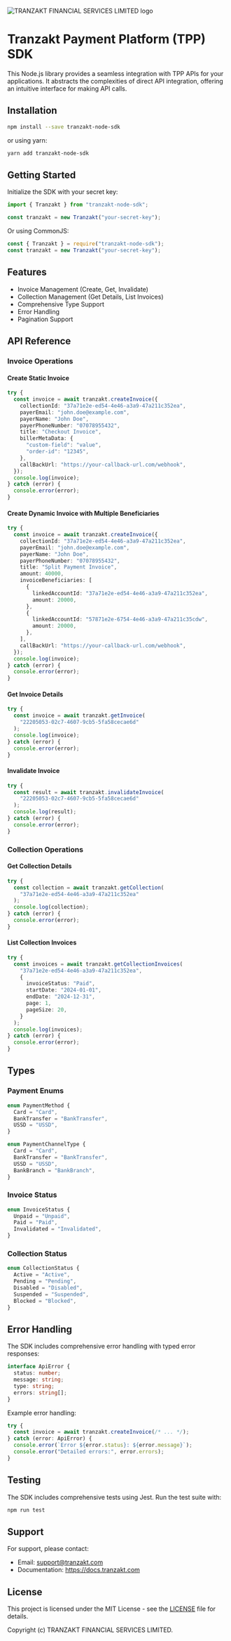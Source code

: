 ![TRANZAKT FINANCIAL SERVICES LIMITED logo](https://tranzakt.s3.eu-west-1.amazonaws.com/app-images/logo-small.png "TRANZAKT FINANCIAL SERVICES LIMITED")

# Tranzakt Payment Platform (TPP) SDK

This Node.js library provides a seamless integration with TPP APIs for your applications. It abstracts the complexities of direct API integration, offering an intuitive interface for making API calls.

## Installation

```bash
npm install --save tranzakt-node-sdk
```

or using yarn:

```bash
yarn add tranzakt-node-sdk
```

## Getting Started

Initialize the SDK with your secret key:

```typescript
import { Tranzakt } from "tranzakt-node-sdk";

const tranzakt = new Tranzakt("your-secret-key");
```

Or using CommonJS:

```javascript
const { Tranzakt } = require("tranzakt-node-sdk");
const tranzakt = new Tranzakt("your-secret-key");
```

## Features

- Invoice Management (Create, Get, Invalidate)
- Collection Management (Get Details, List Invoices)
- Comprehensive Type Support
- Error Handling
- Pagination Support

## API Reference

### Invoice Operations

#### Create Static Invoice

```typescript
try {
  const invoice = await tranzakt.createInvoice({
    collectionId: "37a71e2e-ed54-4e46-a3a9-47a211c352ea",
    payerEmail: "john.doe@example.com",
    payerName: "John Doe",
    payerPhoneNumber: "07078955432",
    title: "Checkout Invoice",
    billerMetaData: {
      "custom-field": "value",
      "order-id": "12345",
    },
    callBackUrl: "https://your-callback-url.com/webhook",
  });
  console.log(invoice);
} catch (error) {
  console.error(error);
}
```

#### Create Dynamic Invoice with Multiple Beneficiaries

```typescript
try {
  const invoice = await tranzakt.createInvoice({
    collectionId: "37a71e2e-ed54-4e46-a3a9-47a211c352ea",
    payerEmail: "john.doe@example.com",
    payerName: "John Doe",
    payerPhoneNumber: "07078955432",
    title: "Split Payment Invoice",
    amount: 40000,
    invoiceBeneficiaries: [
      {
        linkedAccountId: "37a71e2e-ed54-4e46-a3a9-47a211c352ea",
        amount: 20000,
      },
      {
        linkedAccountId: "57871e2e-6754-4e46-a3a9-47a211c35cdw",
        amount: 20000,
      },
    ],
    callBackUrl: "https://your-callback-url.com/webhook",
  });
  console.log(invoice);
} catch (error) {
  console.error(error);
}
```

#### Get Invoice Details

```typescript
try {
  const invoice = await tranzakt.getInvoice(
    "22205053-02c7-4607-9cb5-5fa58cecae6d"
  );
  console.log(invoice);
} catch (error) {
  console.error(error);
}
```

#### Invalidate Invoice

```typescript
try {
  const result = await tranzakt.invalidateInvoice(
    "22205053-02c7-4607-9cb5-5fa58cecae6d"
  );
  console.log(result);
} catch (error) {
  console.error(error);
}
```

### Collection Operations

#### Get Collection Details

```typescript
try {
  const collection = await tranzakt.getCollection(
    "37a71e2e-ed54-4e46-a3a9-47a211c352ea"
  );
  console.log(collection);
} catch (error) {
  console.error(error);
}
```

#### List Collection Invoices

```typescript
try {
  const invoices = await tranzakt.getCollectionInvoices(
    "37a71e2e-ed54-4e46-a3a9-47a211c352ea",
    {
      invoiceStatus: "Paid",
      startDate: "2024-01-01",
      endDate: "2024-12-31",
      page: 1,
      pageSize: 20,
    }
  );
  console.log(invoices);
} catch (error) {
  console.error(error);
}
```

## Types

### Payment Enums

```typescript
enum PaymentMethod {
  Card = "Card",
  BankTransfer = "BankTransfer",
  USSD = "USSD",
}

enum PaymentChannelType {
  Card = "Card",
  BankTransfer = "BankTransfer",
  USSD = "USSD",
  BankBranch = "BankBranch",
}
```

### Invoice Status

```typescript
enum InvoiceStatus {
  Unpaid = "Unpaid",
  Paid = "Paid",
  Invalidated = "Invalidated",
}
```

### Collection Status

```typescript
enum CollectionStatus {
  Active = "Active",
  Pending = "Pending",
  Disabled = "Disabled",
  Suspended = "Suspended",
  Blocked = "Blocked",
}
```

## Error Handling

The SDK includes comprehensive error handling with typed error responses:

```typescript
interface ApiError {
  status: number;
  message: string;
  type: string;
  errors: string[];
}
```

Example error handling:

```typescript
try {
  const invoice = await tranzakt.createInvoice(/* ... */);
} catch (error: ApiError) {
  console.error(`Error ${error.status}: ${error.message}`);
  console.error("Detailed errors:", error.errors);
}
```

## Testing

The SDK includes comprehensive tests using Jest. Run the test suite with:

```bash
npm run test
```

## Support

For support, please contact:

- Email: support@tranzakt.com
- Documentation: https://docs.tranzakt.com

## License

This project is licensed under the MIT License - see the [LICENSE](/LICENSE) file for details.

Copyright (c) TRANZAKT FINANCIAL SERVICES LIMITED.
